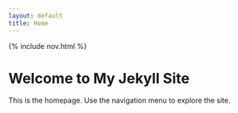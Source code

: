 ```yaml
---
layout: default
title: Home
---
```


{% include nov.html %}

# Welcome to My Jekyll Site

This is the homepage. Use the navigation menu to explore the site.
